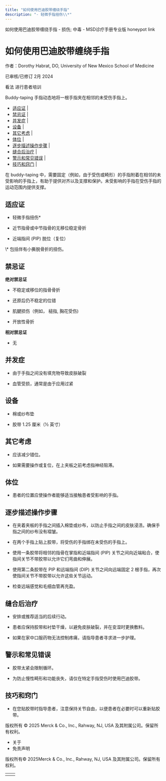 ```yaml
---
title: "如何使用巴迪胶带缠绕手指"
description: "- 轻微手指扭伤\\*"
---
```


﻿如何使用巴迪胶带缠绕手指 \- 损伤; 中毒 \- MSD诊疗手册专业版 honeypot link

# 如何使用巴迪胶带缠绕手指

作者：Dorothy Habrat, DO, University of New Mexico School of Medicine

已审核/已修订 2月 2024

看法 进行患者培训

Buddy-taping 手指动态地将一根手指夹在相邻的未受伤手指上。

- [适应证](#适应证_v54533344_zh) \|
- [禁忌证](#禁忌证_v54533354_zh) \|
- [并发症](#并发症_v54533373_zh) \|
- [设备](#设备_v54533380_zh) \|
- [其它考虑](#其它考虑_v54533387_zh) \|
- [体位](#体位_v54533394_zh) \|
- [逐步描述操作步骤](#逐步描述操作步骤_v54533399_zh) \|
- [缝合后治疗](#缝合后治疗_v54533412_zh) \|
- [警示和常见错误](#警示和常见错误_v54533421_zh) \|
- [技巧和窍门](#技巧和窍门_v54533428_zh) \|

在 buddy-taping 中，需要固定（例如，由于受伤或畸形）的手指附着在相邻的未受影响的手指上，有助于提供对齐以及支撑和保护。未受影响的手指在受伤手指的运动范围内提供支撑。

## 适应证

- 轻微手指扭伤\*

- 近节指骨或中节指骨的无移位稳定骨折

- 近端指间 (PIP) 脱位（复位）


\\* 包括伴有小撕脱骨折的扭伤。

## 禁忌证

**绝对禁忌证**

- 不稳定或移位的指骨骨折

- 还原后仍不稳定的位错

- 肌腱损伤（例如， 槌指, 胸花受伤)

- 开放性骨折


**相对禁忌证**

- 无


## 并发症

- 由于手指之间没有填充物导致皮肤破裂

- 血管受损，通常是由于应用过紧


## 设备

- 棉或纱布垫

- 胶带 1.25 厘米（½ 英寸）


## 其它考虑

- 应该减少错位。

- 如果需要操作或复位，在上夹板之前考虑指神经阻滞。


## 体位

- 患者的位置应使操作者能够适当接触患者受影响的手指。


## 逐步描述操作步骤

- 在夹着夹板的手指之间插入棉垫或纱布，以防止手指之间的皮肤浸渍。确保手指之间的纱布没有褶皱。

- 在两个手指上贴上胶带，将受伤的手指绑在未受伤的手指上。

- 使用一条胶带将相邻的指骨在掌指和近端指间 (PIP) 关节之间向近端粘合，使指间关节不带胶带以允许它们弯曲和伸展。

- 使用第二条胶带在 PIP 和远端指间 (DIP) 关节之间向远端固定 2 根手指，再次使指间关节不带胶带以允许这些关节运动。

- 检查远端感觉和毛细血管再充盈。


## 缝合后治疗

- 安排或推荐适当的后续行动。

- 患者应保持胶带和衬垫干燥，以避免皮肤破裂，并在变湿时更换敷料。

- 如果在家中口服药物无法控制疼痛，请指导患者寻求进一步护理。


## 警示和常见错误

- 胶带太紧会限制循环。

- 为防止慢性畸形和功能丧失，请仅在特定手指受伤时使用巴迪胶带。


## 技巧和窍门

- 在您贴胶带时指导患者，注意保持关节自由，以便患者在必要时可以重新贴胶带。




版权所有 © 2025
Merck & Co., Inc., Rahway, NJ, USA 及其附属公司。保留所有权利。

- 关于
- 免责声明

版权所有© 2025Merck & Co., Inc., Rahway, NJ, USA 及其附属公司。保留所有权利。

|     |     |
| --- | --- |
|  |  |
